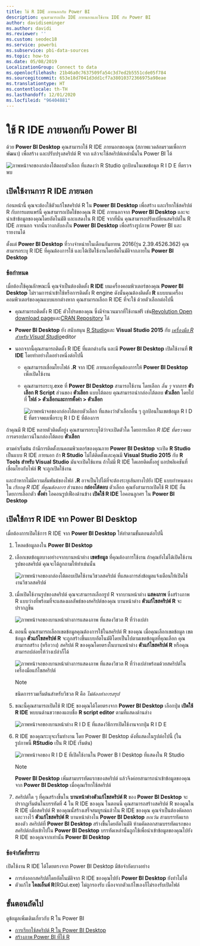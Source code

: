 ```yaml
---
title: ใช้ R IDE ภายนอกกับ Power BI
description: คุณสามารถเปิด IDE ภายนอกและใช้งาน IDE กับ Power BI
author: davidiseminger
ms.author: davidi
ms.reviewer: ''
ms.custom: seodec18
ms.service: powerbi
ms.subservice: pbi-data-sources
ms.topic: how-to
ms.date: 05/08/2019
LocalizationGroup: Connect to data
ms.openlocfilehash: 21b46a0c7637509fa54c3d7ed2b5551cde05f784
ms.sourcegitcommit: 653e18d7041d3dd1cf7a38010372366975a98eae
ms.translationtype: HT
ms.contentlocale: th-TH
ms.lasthandoff: 12/01/2020
ms.locfileid: "96404881"
---
```

# <a name="use-an-external-r-ide-with-power-bi"></a>ใช้ R IDE ภายนอกกับ Power BI
ด้วย **Power BI Desktop** คุณสามารถใช้ R IDE ภายนอกของคุณ (สภาพแวดล้อมรวมเพื่อการพัฒนา) เพื่อสร้าง และปรับปรุงสคริปต์ R จาก แล้วจะใช้สคริปต์เหล่านั้นใน Power BI ได้

![ภาพหน้าจอของกล่องโต้ตอบตัวเลือก ที่แสดงว่า R Studio ถูกป้อนในเขตข้อมูล R I D E ที่ตรวจพบ](media/desktop-r-ide/r-ide_1a.png)

## <a name="enable-an-external-r-ide"></a>เปิดใช้งานการ R IDE ภายนอก
ก่อนหน้านี้ คุณจะต้องใช้ตัวแก้ไขสคริปต์ R ใน **Power BI Desktop** เพื่อสร้าง และเรียกใช้สคริปต์ R กับการเผยแพร่นี้ คุณสามารถเปิดใช้ของคุณ R IDE ภายนอกจาก **Power BI Desktop** และจะนำเข้าข้อมูลของคุณโดยอัตโนมัติ และแสดงใน R IDE จากที่นั่น คุณสามารถปรับเปลี่ยนสคริปต์ใน R IDE ภายนอก จากนั้นวางกลับลงใน **Power BI Desktop** เพื่อสร้างรูปภาพ Power BI และรายงานได้

ตั้งแต่ **Power BI Desktop** ที่วางจำหน่ายในเดือนกันยายน 2016(รุ่น 2.39.4526.362) คุณสามารถระบุ R IDE ที่คุณต้องการใช้ และได้เปิดใช้งานโดยอัตโนมัติจากภายใน **Power BI Desktop**

### <a name="requirements"></a>ข้อกำหนด
เมื่อต้องใช้คุณลักษณะนี้ คุณจำเป็นต้องติดตั้ง **R IDE** บนเครื่องคอมพิวเตอร์ของคุณ **Power BI Desktop** ไม่รวมการนำเข้าใช้หรือการติดตั้ง R engine ดังนั้นคุณต้องติดตั้ง **R** แบบบนเครื่องคอมพิวเตอร์ของคุณแบบแยกต่างหาก คุณสามารถเลือก R IDE ที่จะใช้ ด้วยตัวเลือกต่อไปนี้

* คุณสามารถติดตั้ง R IDE ตัวโปรดของคุณ ซึ่งมีจำนวนมากที่ใช้งานฟรี เช่น[Revolution Open download page](https://mran.revolutionanalytics.com/download/)และ[CRAN Repository](https://cran.r-project.org/bin/windows/base/) ได้
* **Power BI Desktop** ยัง สนับสนุน [R Studio](https://www.rstudio.com/)และ **Visual Studio 2015** กับ [*เครื่องมือ R สำหรับ Visual Studio*](/visualstudio/rtvs)editor
* นอกจากนี้คุณสามารถติดตั้ง R IDE ที่แตกต่างกัน และมี **Power BI Desktop** เปิดใช้งานที่ **R IDE** โดยทำอย่างใดอย่างหนึ่งต่อไปนี้
  
  * คุณสามารถเชื่อมโยงไฟล์ **.R** จาก IDE ภายนอกที่คุณต้องการให้ **Power BI Desktop** เพื่อเปิดใช้งาน
  * คุณสามารถระบุ.exe ที่ **Power BI Desktop** สามารถใช้งาน โดยเลือก *อื่น ๆ* จากการ **ตัวเลือก R Script** ส่วนของ **ตัวเลือก** แบบโต้ตอบ คุณสามารถนำกล่องโต้ตอบ **ตัวเลือก** โดยไปที่ **ไฟล์ > ตัวเลือกและการตั้งค่า > ตัวเลือก**
    
    ![ภาพหน้าจอของกล่องโต้ตอบตัวเลือก ที่แสดงว่าตัวเลือกอื่น ๆ ถูกป้อนในเขตข้อมูล R I D E ที่ตรวจพบเพื่อระบุ R I D E ที่ต้องการ](media/desktop-r-ide/r-ide_1b.png)

ถ้าคุณมี R IDE หลายตัวติดตั้อยู่ง คุณสามารถระบุได้ว่าจะเปิดตัวใด โดยการเลือก *R IDE ที่ตรวจพบ* การดรอปดาวน์ในกล่องโต้ตอบ **ตัวเลือก**

ตามค่าเริ่มต้น ถ้ามีการติดตั้งบนคอมพิวเตอร์ของคุณภาย **Power BI Desktop** จะเปิด **R Studio** เป็นแบบ R IDE ภายนอก ถ้า **R Studio** ไม่ได้ติดตั้งและคุณมี **Visual Studio 2015** กับ **R Tools สำหรับ Visual Studio** มันจะเปิดใช้แทน ถ้าไม่มี R IDE ใดเลยติดตั้งอยู่ แอปพลิเคชันที่เชื่อมโยงกับไฟล์ **R** จะถูกเปิดใช้งาน

และถ้าหากไม่มีความสัมพันธ์ของไฟล์ **.R** อาจเป็นไปได้ที่จะต้องระบุเส้นทางไปยัง IDE แบบกำหนดเอง ใน *เรียกดู R IDE ที่คุณต้องการ* ส่วนของ **กล่องโต้ตอบ** ตัวเลือก คุณยังสามารถเปิดใช้ R IDE อื่น โดยการเลือกตัว **ตั้งค่า** ไอคอนรูปเฟืองด้านข้าง **เปิดใช้ R IDE** ไอคอนลูกศร ใน **Power BI Desktop**

## <a name="launch-an-r-ide-from-power-bi-desktop"></a>เปิดใช้การ R IDE จาก Power BI Desktop
เมื่อต้องการเปิดใช้การ R IDE จาก **Power BI Desktop** ให้ทำตามขั้นตอนต่อไปนี้

1. โหลดข้อมูลลงใน **Power BI Desktop**
2. เลือกเขตข้อมูลบางอย่างจากบานหน้าต่าง **เขตข้อมูล** ที่คุณต้องการใช้งาน ถ้าคุณยังไม่ได้เปิดใช้งานรูปของสคริปต์ คุณจะได้ถูกถามให้ทำเช่นนั้น
   
   ![ภาพหน้าจอของกล่องโต้ตอบเปิดใช้งานวิชวลสคริปต์ ที่แสดงการส่งข้อมูลแจ้งเตือนให้เปิดใช้งานวิชวลสคริปต์](media/desktop-r-ide/r-ide_3.png)
3. เมื่อเปิดใช้งานรูปของสคริปต์ คุณจะสามารถเลือกรูป R จากบานหน้าต่าง **แสดงภาพ** ซึ่งสร้างภาพ R แบบว่างที่พร้อมที่จะแสดงผลลัพธ์ของสคริปต์ของคุณ บานหน้าต่าง **ตัวแก้ไขสคริปต์ R** จะปรากฏขึ้น
   
   ![ภาพหน้าจอของบานหน้าต่างการแสดงภาพ ที่แสดงวิชวล R ที่ว่างเปล่า](media/desktop-r-ide/r-ide_4.png)
4. ตอนนี้ คุณสามารถเลือกเขตข้อมูลคุณต้องการใช้ในสคริปต์ R ของคุณ เมื่อคุณเลือกเขตข้อมูล เขตข้อมูล **ตัวแก้ไขสคริปต์ R** จะถูกสร้างขึ้นแบบอัตโนมัติโดยเป็นไปตามเขตข้อมูลที่คุณเลือก คุณสามารถสร้าง (หรือวาง) สคริปต์ R ของคุณโดยตรงในบานหน้าต่าง **ตัวแก้ไขสคริปต์ R** หรือคุณสามารถปล่อยให้ว่างเปล่าก็ได้
   
   ![ภาพหน้าจอของบานหน้าต่างการแสดงภาพ ที่แสดงวิชวล R ที่ว่างเปล่าพร้อมด้วยสคริปต์ในเครื่องมือแก้ไขสคริปต์](media/desktop-r-ide/r-ide_5.png)
   
   > [!NOTE]
   > ชนิดการรวมเริ่มต้นสำหรับวิชวล R คือ *ไม่ต้องทำการสรุป*
   > 
   > 
5. ขณะนี้คุณสามารถเปิดใช้ R IDE ของคุณได้โดยตรงจาก **Power BI Desktop** เลือกปุ่ม **เปิดใช้ R IDE** พบบนด้านขวาของแถบชื่อ **R script editor** ตามที่แสดงด้านล่าง
   
   ![ภาพหน้าจอของบานหน้าต่าง R I D E ที่แสดงวิธีการเปิดใช้งานจากปุ่ม R I D E](media/desktop-r-ide/r-ide_6.png)
6. R IDE ของคุณระบุจะเริ่มทำงาน โดย Power BI Desktop ดังที่แสดงในรูปต่อไปนี้ (ในรูปภาพนี้ **RStudio** เป็น R IDE เริ่มต้น)
   
   ![ภาพหน้าจอของ R I D E ที่เปิดใช้งานใน Power B I Desktop ที่แสดงใน R Studio](media/desktop-r-ide/r-ide_7.png)
   
   > [!NOTE]
   > **Power BI Desktop** เพิ่มสามบรรทัดแรกของสคริปต์ แล้วจึงค่อยสามารถนำเข้าข้อมูลของคุณจาก **Power BI Desktop** เมื่อคุณเรียกใช้สคริปต์
   > 
   > 
7. สคริปต์ใด ๆ ที่คุณสร้างขึ้นใน **บานหน้าต่างตัวแก้ไขสคริปต์ R** ของ **Power BI Desktop** จะปรากฏเริ่มต้นในบรรทัดที่ 4 ใน R IDE ของคุณ ในตอนนี้ คุณสามารถสร้างสคริปต์ R ของคุณใน R IDE เมื่อสคริปต์ R ของคุณนั้สร้างเสร็จสมบูรณ์แล้วใน R IDE ของคุณ คุณจำเป็นต้องคัดลอก และวางไว้ **ตัวแก้ไขสคริปต์ R** บานหน้าต่างใน **Power BI Desktop** *ยกเว้น* สามบรรทัดแรกของตัว สคริปต์ที่ **Power BI Desktop** สร้างขึ้นโดยอัตโนมัติ ห้ามคัดลอกสามบรรทัดแรกของสคริปต์กลับเข้าไปใน **Power BI Desktop** บรรทัดเหล่านั้นถูกใช้เพื่อนำเข้าข้อมูลของคุณไปยัง R IDE ของคุณจากเท่านั้น **Power BI Desktop**

### <a name="known-limitations"></a>ข้อจำกัดที่ทราบ
เปิดใช้งาน R IDE ได้โดยตรงจาก Power BI Desktop มีข้อจำกัดบางอย่าง

* การส่งออกสคริปต์โดยอัตโนมัติจาก R IDE ของคุณไปยัง **Power BI Desktop** ยังทำไม่ได้
* ตัวแก้ไข **ไคลเอ็นต์ R**(RGui.exe) ไม่ถูกรองรับ เนื่องจากตัวแก้ไขเองก็ไม่รองรับเปิดไฟล์

## <a name="next-steps"></a>ขั้นตอนถัดไป
ดูข้อมูลเพิ่มเติมเกี่ยวกับ R ใน Power BI

* [การเรียกใช้สคริปต์ R ใน Power BI Desktop](desktop-r-scripts.md)
* [สร้างภาพ Power BI ที่ใช้ R](../create-reports/desktop-r-visuals.md)
